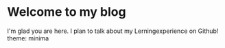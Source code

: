 # Welcome to my blog

I'm glad you are here. I plan to talk about my Lerningexperience on Github!
theme: minima
